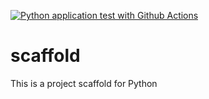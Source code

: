 [![Python application test with Github Actions](https://github.com/smazcw3/scaffold/actions/workflows/main.yml/badge.svg)](https://github.com/smazcw3/scaffold/actions/workflows/main.yml)

# scaffold
This is a project scaffold for Python
